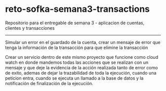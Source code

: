 # reto-sofka-semana3-transactions
Repositorio para el entregable de semana 3 - aplicacion de cuentas, clientes y transacciones

***

Simular un error en el guardado de la cuenta, crear un mensaje de error que tenga la información de la transacción para que elimine la transacción

Crear un servicio dentro de este mismo proyecto que funcione como cloud watch en donde mandemos todas las acciones que se realizan con un mensaje y que deje la evidencia de la acción realizada tanto de error como de exito, ademas de dejar la trazabilidad de toda la ejecución, cuando una peticion entra, cuando se ejecuta un llamado a la base de datos y la notificación de finalización de la ejecución.